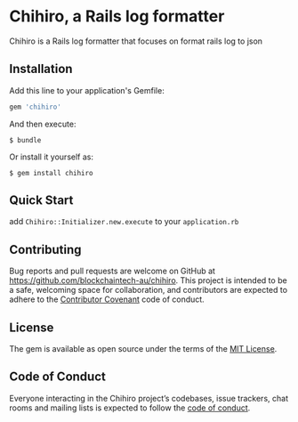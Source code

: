 # Chihiro, a Rails log formatter

Chihiro is a Rails log formatter that focuses on format rails log to json

## Installation

Add this line to your application's Gemfile:

```ruby
gem 'chihiro'
```

And then execute:

    $ bundle

Or install it yourself as:

    $ gem install chihiro

## Quick Start

add `Chihiro::Initializer.new.execute` to your `application.rb`

## Contributing

Bug reports and pull requests are welcome on GitHub at https://github.com/blockchaintech-au/chihiro. This project is intended to be a safe, welcoming space for collaboration, and contributors are expected to adhere to the [Contributor Covenant](http://contributor-covenant.org) code of conduct.

## License

The gem is available as open source under the terms of the [MIT License](https://opensource.org/licenses/MIT).

## Code of Conduct

Everyone interacting in the Chihiro project’s codebases, issue trackers, chat rooms and mailing lists is expected to follow the [code of conduct](https://github.com/[USERNAME]/chihiro/blob/master/CODE_OF_CONDUCT.md).
